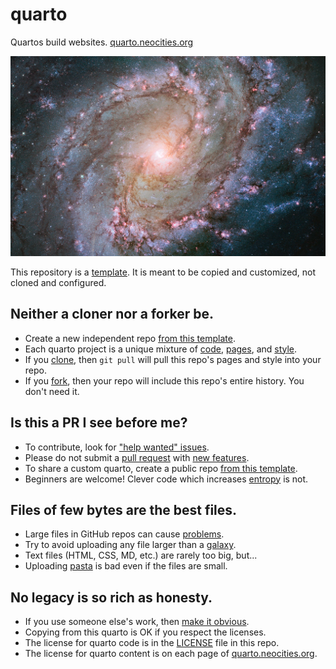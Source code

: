 # quarto

Quartos build websites. [quarto.neocities.org]

<img alt="M83" src="proof/media/galaxy.jpg" height="320" width="640">

This repository is a [template].
It is meant to be copied and customized, not cloned and configured.

[quarto.neocities.org]: https://quarto.neocities.org/
[template]: https://help.github.com/en/github/creating-cloning-and-archiving-repositories/creating-a-template-repository

## Neither a cloner nor a forker be.

- Create a new independent repo [from this template].
- Each quarto project is a unique mixture of [code], [pages], and [style].
- If you [clone], then `git pull` will pull this repo's pages and style into your repo.
- If you [fork], then your repo will include this repo's entire history. You don't need it.

[from this template]: https://help.github.com/en/github/creating-cloning-and-archiving-repositories/creating-a-repository-from-a-template
[code]: https://github.com/samkennerly/quarto/tree/master/quarto
[pages]: https://github.com/samkennerly/quarto/tree/master/ready
[style]: https://github.com/samkennerly/quarto/tree/master/style
[clone]: https://help.github.com/en/github/creating-cloning-and-archiving-repositories/cloning-a-repository
[fork]: https://help.github.com/en/articles/fork-a-repo

## Is this a PR I see before me?

- To contribute, look for ["help wanted" issues].
- Please do not submit a [pull request] with [new features].
- To share a custom quarto, create a public repo [from this template].
- Beginners are welcome! Clever code which increases [entropy] is not.

["help wanted" issues]: https://github.com/samkennerly/quarto/labels/help%20wanted
[pull request]: https://github.com/samkennerly/quarto/pulls
[new features]: https://en.wikipedia.org/wiki/Feature_creep
[from this template]: https://help.github.com/en/github/creating-cloning-and-archiving-repositories/creating-a-repository-from-a-template
[entropy]: https://en.wikipedia.org/wiki/Software_entropy

## Files of few bytes are the best files.

- Large files in GitHub repos can cause [problems].
- Try to avoid uploading any file larger than a [galaxy].
- Text files (HTML, CSS, MD, etc.) are rarely too big, but...
- Uploading [pasta] is bad even if the files are small.

[problems]: https://help.github.com/en/articles/working-with-large-files
[galaxy]: proof/media/galaxy.jpg
[pasta]: https://en.wikipedia.org/wiki/Spaghetti_code

## No legacy is so rich as honesty.

- If you use someone else's work, then [make it obvious].
- Copying from this quarto is OK if you respect the licenses.
- The license for quarto code is in the [LICENSE] file in this repo.
- The license for quarto content is on each page of [quarto.neocities.org].

[make it obvious]: https://en.wikipedia.org/wiki/Attribution_%28copyright%29
[LICENSE]: LICENSE
[quarto.neocities.org]: https://quarto.neocities.org/

